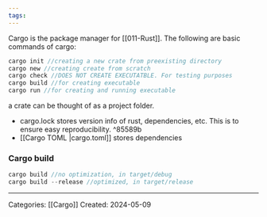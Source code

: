 ```yaml
---
tags:
---
```

Cargo is the package manager for [[011-Rust]]. The following are basic commands of cargo:

``` rust
cargo init //creating a new crate from preexisting directory
cargo new //creating create from scratch
cargo check //DOES NOT CREATE EXECUTATBLE. For testing purposes
cargo build //for creating executable
cargo run //for creating and running executable
```

a crate can be thought of as a project folder.
- cargo.lock stores version info of rust, dependencies, etc. This is to ensure easy reproducibility. ^85589b
- [[Cargo TOML |cargo.toml]] stores dependencies

### Cargo build
```rust
cargo build //no optimization, in target/debug
cargo build --release //optimized, in target/release
```

---
Categories: [[Cargo]]
Created: 2024-05-09